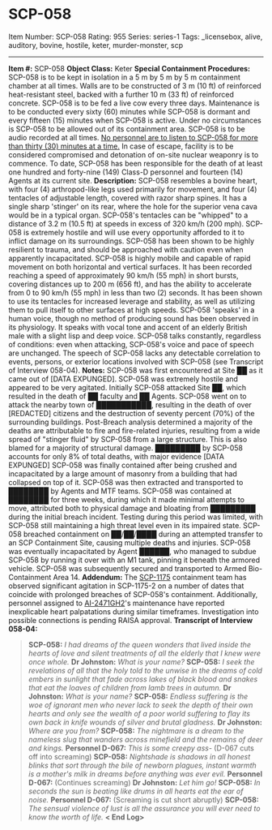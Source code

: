 # SCP-058
Item Number: SCP-058
Rating: 955
Series: series-1
Tags: _licensebox, alive, auditory, bovine, hostile, keter, murder-monster, scp

---

**Item #:** SCP-058
**Object Class:** Keter
**Special Containment Procedures:** SCP-058 is to be kept in isolation in a 5 m by 5 m by 5 m containment chamber at all times. Walls are to be constructed of 3 m (10 ft) of reinforced heat-resistant steel, backed with a further 10 m (33 ft) of reinforced concrete. SCP-058 is to be fed a live cow every three days. Maintenance is to be conducted every sixty (60) minutes while SCP-058 is dormant and every fifteen (15) minutes when SCP-058 is active. Under no circumstances is SCP-058 to be allowed out of its containment area. SCP-058 is to be audio recorded at all times. [No personnel are to listen to SCP-058 for more than thirty (30) minutes at a time.](/the-drooling-path) In case of escape, facility is to be considered compromised and detonation of on-site nuclear weaponry is to commence. To date, SCP-058 has been responsible for the death of at least one hundred and forty-nine (149) Class-D personnel and fourteen (14) Agents at its current site.
**Description:** SCP-058 resembles a bovine heart, with four (4) arthropod-like legs used primarily for movement, and four (4) tentacles of adjustable length, covered with razor sharp spines. It has a single sharp 'stinger' on its rear, where the hole for the superior vena cava would be in a typical organ. SCP-058's tentacles can be "whipped" to a distance of 3.2 m (10.5 ft) at speeds in excess of 320 km/h (200 mph). SCP-058 is extremely hostile and will use every opportunity afforded to it to inflict damage on its surroundings. SCP-058 has been shown to be highly resilient to trauma, and should be approached with caution even when apparently incapacitated.
SCP-058 is highly mobile and capable of rapid movement on both horizontal and vertical surfaces. It has been recorded reaching a speed of approximately 90 km/h (55 mph) in short bursts, covering distances up to 200 m (656 ft), and has the ability to accelerate from 0 to 90 km/h (55 mph) in less than two (2) seconds. It has been shown to use its tentacles for increased leverage and stability, as well as utilizing them to pull itself to other surfaces at high speeds.
SCP-058 'speaks' in a human voice, though no method of producing sound has been observed in its physiology. It speaks with vocal tone and accent of an elderly British male with a slight lisp and deep voice. SCP-058 talks constantly, regardless of conditions: even when attacking, SCP-058's voice and pace of speech are unchanged. The speech of SCP-058 lacks any detectable correlation to events, persons, or exterior locations involved with SCP-058 (see Transcript of Interview 058-04).
**Notes:**
SCP-058 was first encountered at Site ██ as it came out of [DATA EXPUNGED]. SCP-058 was extremely hostile and appeared to be very agitated. Initially SCP-058 attacked Site ██, which resulted in the death of ██ faculty and ██ Agents. SCP-058 went on to attack the nearby town of ███████████, resulting in the death of over [REDACTED] citizens and the destruction of seventy percent (70%) of the surrounding buildings.
Post-Breach analysis determined a majority of the deaths are attributable to fire and fire-related injuries, resulting from a wide spread of "stinger fluid" by SCP-058 from a large structure. This is also blamed for a majority of structural damage. █████████ by SCP-058 accounts for only 8% of total deaths, with major evidence [DATA EXPUNGED]
SCP-058 was finally contained after being crushed and incapacitated by a large amount of masonry from a building that had collapsed on top of it. SCP-058 was then extracted and transported to ████████ by Agents and MTF teams. SCP-058 was contained at ████████ for three weeks, during which it made minimal attempts to move, attributed both to physical damage and bloating from █████████ during the initial breach incident. Testing during this period was limited, with SCP-058 still maintaining a high threat level even in its impaired state.
SCP-058 breached containment on ██/██/████ during an attempted transfer to an SCP Containment Site, causing multiple deaths and injuries. SCP-058 was eventually incapacitated by Agent ██████, who managed to subdue SCP-058 by running it over with an M1 tank, pinning it beneath the armored vehicle. SCP-058 was subsequently secured and transported to Armed Bio-Containment Area 14.
**Addendum:**
The [SCP-1175](/scp-1175) containment team has observed significant agitation in SCP-1175-2 on a number of dates that coincide with prolonged breaches of SCP-058's containment. Additionally, personnel assigned to [AI-2471GH2](/scp-5742)'s maintenance have reported inexplicable heart palpatations during similar timeframes. Investigation into possible connections is pending RAISA approval.
**Transcript of Interview 058-04:**
> **SCP-058:** _I had dreams of the queen wonders that lived inside the hearts of love and silent treatments of all the elderly that I knew were once whole._
> **Dr Johnston:** _What is your name?_
> **SCP-058:** _I seek the revelations of all that the holy told to the unwise in the dreams of cold embers in sunlight that fade across lakes of black blood and snakes that eat the loaves of children from lamb trees in autumn._
> **Dr Johnston:** _What is your name?_
> **SCP-058:** _Endless suffering is the woe of ignorant men who never lack to seek the depth of their own hearts and only see the wealth of a poor world suffering to flay its own back in knife wounds of silver and brutal gladness._
> **Dr Johnston:** _Where are you from?_
> **SCP-058:** _The nightmare is a dream to the nameless slug that wanders across minefield and the remains of deer and kings._
> **Personnel D-067:** _This is some creepy ass-_ (D-067 cuts off into screaming)
> **SCP-058:** _Nightshade is shadows in all honest blinks that sort through the bile of newborn plagues, instant warmth is a mother's milk in dreams before anything was ever evil._
> **Personnel D-067:** (Continues screaming)
> **Dr Johnston:** _Let him go!_
> **SCP-058:** _In seconds the sun is beating like drums in all hearts eat the ear of noise._
> **Personnel D-067:** (Screaming is cut short abruptly)
> **SCP-058:** _The sensual violence of lust is all the assurance you will ever need to know the worth of life._
> **< End Log>**